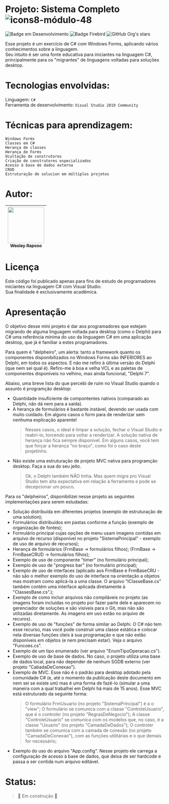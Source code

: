 # Projeto: Sistema Completo ![icons8-módulo-48](https://user-images.githubusercontent.com/50245831/215336291-89542dc0-41b4-4d9b-b4e4-5e250c7e3092.png)

![Badge em Desenvolvimento](https://img.shields.io/badge/Visual%20Studio-Microsoft-blue)
![Badge Firebird](https://img.shields.io/badge/Database-Firebird-orange)
![GitHub Org's stars](https://img.shields.io/github/stars/wesleyRaposo?style=social)

Esse projeto é um exercício de C# com Windows Forms, aplicando vários conhecimentos sobre a linguagem.  
Seu intuito é ser uma fonte educativa para iniciantes na linguagem C#, principalmente para os "migrantes" de linguagens voltadas para soluções desktop.

# Tecnologias envolvidas:

Linguagem: ```C#```  
Ferramenta de desenvolvimento: ```Visual Studio 2019 Community```  

# Técnicas para aprendizagem:

```Windows Forms```  
```Classes em C#```  
```Herança de classes```  
```Herança de Forms```  
```Ocultação de construtores```  
```Criação de construtores especializados```  
```Acesso à base de dados externa```  
```CRUD```  
```Estruturação de solucion em múltiplos projetos```  


# Autor:

| [<img src="https://avatars.githubusercontent.com/u/50245831?v=4" width=115><br><sub>Wesley Raposo</sub>](https://github.com/wesleyRaposo) 
| :---: |


# Licença

Este código foi publicado apenas para fins de estudo de programadores iniciantes na linguagem C# com Visual Studio.  
Sua finalidade é exclusivamente acadêmica.  


# Apresentação

O objetivo desse mini projeto é dar aos programadores que estejam migrando de alguma linguagem voltada para desktop (como o Delphi) para C# uma referência mínima do uso da linguagem C# em uma aplicação desktop, que já é familiar a estes programadores.

Para quem é "delpheiro", um alerta: tanto a framework quanto os componentes disponibilizados no Windows Forms são INFERIORES ao Delphi, em todos os aspectos.
E não me refiro à última versão do Delphi (que nem sei qual é). Refiro-me à boa e velha VCL e as paletas de componentes disponíveis no velhino, mas ainda funcional, "Delphi 7".

Abaixo, uma breve lista do que percebi de ruim no Visual Studio quando o assunto é programção desktop:
- Quantidade insuficiente de compontentes nativos (comparado ao Delphi, não dá nem para a saída).
- A herança de formulários é bastante instável, devendo ser usada com muito cuidado. Em alguns casos o form para de renderizar sem nenhuma explicação aparente!
  > Nesses casos, o ideal é limpar a solução, fechar o Visual Studio e reabrí-lo, torcendo para voltar a renderizar.
  > A solução nativa de herança não fica sempre disponível. Em alguns casos, você tem que forçar a herança "no braço", como foi o caso deste projetinho.
- Não existe uma estruturação de projeto MVC nativa para programção desktop. Faça a sua do seu jeito.
  > Ok, o Delphi também NÃO tinha. Mas quem migra pro Visual Studio tem alta expectativa em relação à ferramenta e pode se decepcionar um pouco.  
 
Para os "delpheiros", disponibilizei nesse projeto as seguintes implementações para serem estudadas:
- Solução distribuída em diferentes projetos (exemplo de estruturação de uma solution);
- Formulários distribuídos em pastas conforme a função (exemplo de organização de fontes);
- Formulário principal cujas opções de menu usam imagens contidas em arquivo de recurso (disponível no projeto "SistemaPrincipal" - exemplo de uso de arquivo de recursos);
- Herança de formulários (FrmBase -> formulários filhos);
                         (FrmBase -> FrmBaseCRUD -> formulários filhos);
- Exemplo de uso de componente "timer" (no formulário principal);
- Exemplo de uso de "progress bar" (no formulário principal);
- Exemplo de uso de interfaces (aplicado aos FrmBase e FrmBaseCRU - não são o melhor exemplo do uso de interface na orientação a objetos mas mostram como aplicá-la a uma classe. O arquivo "IClasseBase.cs" também contém uma interface aplicada diretamente à "ClassesBase.cs".);
- Exemplo de como incluir arquivos não compiláveis no projeto (as imagens foram incluídas no projeto por fazer parte dele e aparecem no gerenciador de soluções e são visíveis para o Git, mas não são utilizadas diretamente. As imagens em uso estão no arquivo de recuros).
- Exemplo de uso de "funções" de forma similar ao Delphi. O C# não tem esse recurso, mas você pode construir uma classe estática e colocar nela diversas funções úteis à sua programação e que não estão disponíveis em objetos (e nem precisam estar). Veja o arquivo "Funcoes.cs".
- Exemplo de um tipo enumerado (ver arquivo "EnumTipoOperacao.cs").
- Exemplo de uso de base de dados. No caso, o projeto utiliza uma base de dados local, para não depender de nenhum SGDB externo (ver projeto "CabadaDeConexao").
- Exemplo de MVC. Esse não é o padrão para desktop adotado pela comunidade C# (e, até o momento da publicação deste documento em nem sei se existe um) mas é uma forma de fazê-lo (simular a uma maneira com a qual trabalhei em Delphi há mais de 15 anos).
  Esse MVC está estruturado da seguinte forma:
  > O formulário FrmUsuario (no projeto "SistemaPrincipal") é a o "view";
  > O formulário se comunica com a classe "ControleUsuario", que é o controler (no projeto "RegrasDeNegocio");
  > A classe "ControleUsuario" se comunica com os modelos que, no caso, é a classe "Usuario" (no projeto "CamadaDeDados");
    O controler também se comunica com a camada de conexão (no projeto "CamadaDeConexao"), com as funções utilitárias e o que demais for necessário;
- Exemplo do uso do arquivo "App.config". Nesse projeto ele carrega a configuração de acesso à base de dados, que deixa de ser hardcode e passa a ser contida num arquivo editável.  


# Status:

> :construction: Em construção :construction:
